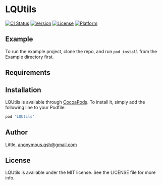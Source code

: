 # LQUtils

[![CI Status](https://img.shields.io/travis/Little/LQUtils.svg?style=flat)](https://travis-ci.org/Little/LQUtils)
[![Version](https://img.shields.io/cocoapods/v/LQUtils.svg?style=flat)](https://cocoapods.org/pods/LQUtils)
[![License](https://img.shields.io/cocoapods/l/LQUtils.svg?style=flat)](https://cocoapods.org/pods/LQUtils)
[![Platform](https://img.shields.io/cocoapods/p/LQUtils.svg?style=flat)](https://cocoapods.org/pods/LQUtils)

## Example

To run the example project, clone the repo, and run `pod install` from the Example directory first.

## Requirements

## Installation

LQUtils is available through [CocoaPods](https://cocoapods.org). To install
it, simply add the following line to your Podfile:

```ruby
pod 'LQUtils'
```

## Author

Little, anonymous.qsh@gmail.com

## License

LQUtils is available under the MIT license. See the LICENSE file for more info.
